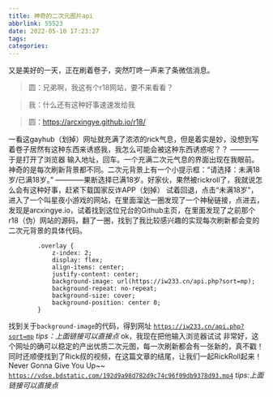 ```yaml
---
title: 神奇的二次元图片api
abbrlink: 55523
date: 2022-05-10 17:23:27
tags:
categories:
---
```

 又是美好的一天，正在刷着卷子，突然叮咚一声来了条微信消息。
<!-- more -->
>圆：兄弟啊，我这有个r18网站，要不来看看？

>我：什么还有这种好事速速发给我

>圆：https://arcxingye.github.io/r18/

一看这gayhub（划掉）网址就充满了浓浓的rick气息，但是着实是妙，没想到写着卷子居然有这种东西来诱惑我，我怎么可能会被这种东西诱惑呢？？
————于是打开了浏览器
输入地址，回车。一个充满二次元气息的界面出现在我眼前。神奇的是每次刷新背景都不同。二次元背景上有一个小提示框：“请选择：未满18岁/已满18岁。”
————果断选择已满18岁。好家伙，果然被rickroll了，我就说怎么会有这种好事，赶紧下载国家反诈APP（划掉）
试着回退，点击“未满18岁”，进入了一个叫星夜小游戏的网站，在里面溜达一圈发现了一个神秘链接，点进去，发现是arcxingye.io，试着找到这位兄台的Github主页，在里面发现了之前那个r18（伪）网站的源码，翻了一圈，找到了我比较感兴趣的实现每次刷新都会变的二次元背景的具体代码。
```
        .overlay {
            z-index: 2;
            display: flex;
            align-items: center;
            justify-content: center;
            background-image: url(https://iw233.cn/api.php?sort=mp);
            background-repeat: no-repeat;
            background-size: cover;
            background-position: center 0;
        }
```
找到关于```background-image```的代码，得到网址
[```https://iw233.cn/api.php?sort=mp```](https://iw233.cn/api.php?sort=mp)
*tips：上面链接可以直接点*
ok，我现在把他输入浏览器试试
非常好，这个网址的确可以稳定的产出优质二次元图，每一次刷新都会有一张新的，真不戳！
同时还顺便找到了Rick叔的视频，在这篇文章的结尾，让我们一起RickRoll起来！
Never Gonna Give You Up~~
[```https://vdse.bdstatic.com/192d9a98d782d9c74c96f09db9378d93.mp4```](https://vdse.bdstatic.com/192d9a98d782d9c74c96f09db9378d93.mp4)
*tips:上面链接可以直接点*